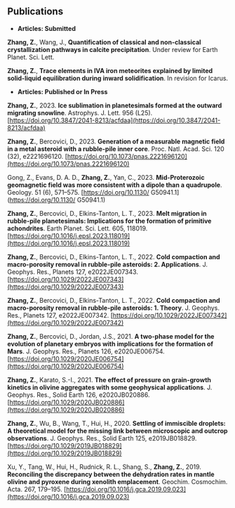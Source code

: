 ## Publications

* **Articles: Submitted**
  
**Zhang, Z.**, Wang, J., **Quantification of classical and non-classical crystallization pathways in calcite precipitation**. Under review for Earth Planet. Sci. Lett.

**Zhang, Z.**, **Trace elements in IVA iron meteorites explained by limited solid-liquid equilibration
during inward solidification**. In revision for Icarus.

* **Articles: Published or In Press**

**Zhang, Z.**, 2023. **Ice sublimation in planetesimals formed at the outward migrating snowline**. Astrophys. J. Lett. 956 (L25). [https://doi.org/10.3847/2041-8213/acfdaa](https://doi.org/10.3847/2041-8213/acfdaa)

**Zhang, Z.**, Bercovici, D., 2023. **Generation of a measurable magnetic field in a metal asteroid with a rubble-pile inner core**. Proc. Natl. Acad. Sci. 120 (32), e2221696120. [https://doi.org/10.1073/pnas.2221696120](https://doi.org/10.1073/pnas.2221696120)

Gong, Z., Evans, D. A. D., **Zhang, Z.**, Yan, C., 2023. **Mid-Proterozoic geomagnetic field was more consistent with a dipole than a quadrupole**. Geology. 51 (6), 571–575. [https://doi.org/10.1130/ G50941.1](https://doi.org/10.1130/ G50941.1)

**Zhang, Z.**, Bercovici, D., Elkins-Tanton, L. T., 2023. **Melt migration in rubble-pile planetesimals: Implications for the formation of primitive achondrites**. Earth Planet. Sci. Lett. 605, 118019. [https://doi.org/10.1016/j.epsl.2023.118019](https://doi.org/10.1016/j.epsl.2023.118019)

**Zhang, Z.**, Bercovici, D., Elkins-Tanton, L. T., 2022. **Cold compaction and macro-porosity removal in rubble-pile asteroids: 2. Applications**. J. Geophys. Res., Planets 127, e2022JE007343. [https://doi.org/10.1029/2022JE007343](https://doi.org/10.1029/2022JE007343)

**Zhang, Z.**, Bercovici, D., Elkins-Tanton, L. T., 2022. **Cold compaction and macro-porosity removal in rubble-pile asteroids: 1. Theory**. J. Geophys. Res., Planets 127, e2022JE007342. [https://doi.org/10.1029/2022JE007342](https://doi.org/10.1029/2022JE007342)

**Zhang, Z.**, Bercovici, D., Jordan, J.S., 2021. **A two-phase model for the evolution of planetary embryos with implications for the formation of Mars**. J. Geophys. Res., Planets 126, e2020JE006754. [https://doi.org/10.1029/2020JE006754](https://doi.org/10.1029/2020JE006754)

**Zhang, Z.**, Karato, S.-I., 2021. **The effect of pressure on grain-growth kinetics in olivine aggregates with some geophysical applications**. J. Geophys. Res., Solid Earth 126, e2020JB020886. [https://doi.org/10.1029/2020JB020886](https://doi.org/10.1029/2020JB020886)

**Zhang, Z.**, Wu, B., Wang, T., Hui, H., 2020. **Settling of immiscible droplets: A theoretical model for the missing link between microscopic and outcrop observations**. J. Geophys. Res., Solid Earth 125, e2019JB018829. [https://doi.org/10.1029/2019JB018829](https://doi.org/10.1029/2019JB018829)

Xu, Y., Tang, W., Hui, H., Rudnick, R. L., Shang, S., **Zhang, Z.**, 2019. **Reconciling the discrepancy
between the dehydration rates in mantle olivine and pyroxene during xenolith emplacement**. Geochim.
Cosmochim. Acta. 267, 179–195. [https://doi.org/10.1016/j.gca.2019.09.023](https://doi.org/10.1016/j.gca.2019.09.023)






